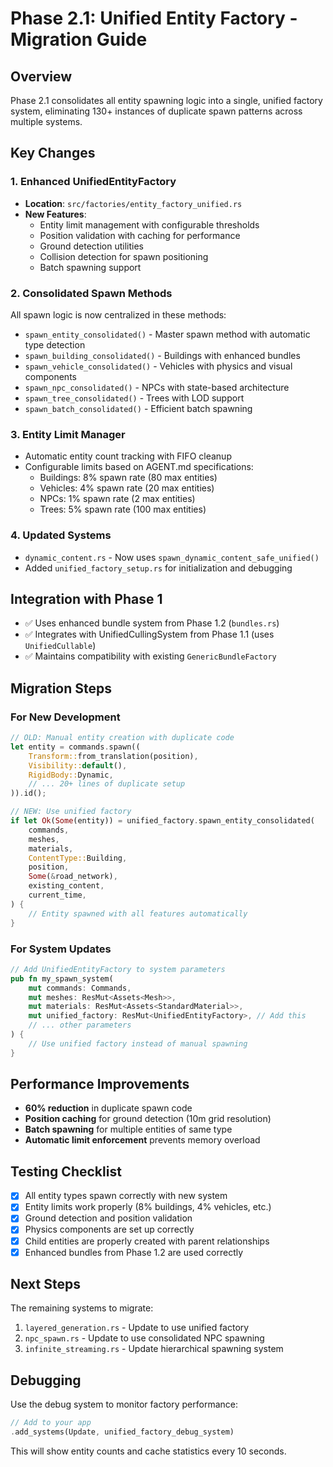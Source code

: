 # Phase 2.1: Unified Entity Factory - Migration Guide

## Overview
Phase 2.1 consolidates all entity spawning logic into a single, unified factory system, eliminating 130+ instances of duplicate spawn patterns across multiple systems.

## Key Changes

### 1. Enhanced UnifiedEntityFactory
- **Location**: `src/factories/entity_factory_unified.rs`
- **New Features**:
  - Entity limit management with configurable thresholds
  - Position validation with caching for performance
  - Ground detection utilities
  - Collision detection for spawn positioning
  - Batch spawning support

### 2. Consolidated Spawn Methods
All spawn logic is now centralized in these methods:
- `spawn_entity_consolidated()` - Master spawn method with automatic type detection
- `spawn_building_consolidated()` - Buildings with enhanced bundles
- `spawn_vehicle_consolidated()` - Vehicles with physics and visual components
- `spawn_npc_consolidated()` - NPCs with state-based architecture
- `spawn_tree_consolidated()` - Trees with LOD support
- `spawn_batch_consolidated()` - Efficient batch spawning

### 3. Entity Limit Manager
- Automatic entity count tracking with FIFO cleanup
- Configurable limits based on AGENT.md specifications:
  - Buildings: 8% spawn rate (80 max entities)
  - Vehicles: 4% spawn rate (20 max entities)
  - NPCs: 1% spawn rate (2 max entities)
  - Trees: 5% spawn rate (100 max entities)

### 4. Updated Systems
- `dynamic_content.rs` - Now uses `spawn_dynamic_content_safe_unified()`
- Added `unified_factory_setup.rs` for initialization and debugging

## Integration with Phase 1
- ✅ Uses enhanced bundle system from Phase 1.2 (`bundles.rs`)
- ✅ Integrates with UnifiedCullingSystem from Phase 1.1 (uses `UnifiedCullable`)
- ✅ Maintains compatibility with existing `GenericBundleFactory`

## Migration Steps

### For New Development
```rust
// OLD: Manual entity creation with duplicate code
let entity = commands.spawn((
    Transform::from_translation(position),
    Visibility::default(),
    RigidBody::Dynamic,
    // ... 20+ lines of duplicate setup
)).id();

// NEW: Use unified factory
if let Ok(Some(entity)) = unified_factory.spawn_entity_consolidated(
    commands,
    meshes,
    materials,
    ContentType::Building,
    position,
    Some(&road_network),
    existing_content,
    current_time,
) {
    // Entity spawned with all features automatically
}
```

### For System Updates
```rust
// Add UnifiedEntityFactory to system parameters
pub fn my_spawn_system(
    mut commands: Commands,
    mut meshes: ResMut<Assets<Mesh>>,
    mut materials: ResMut<Assets<StandardMaterial>>,
    mut unified_factory: ResMut<UnifiedEntityFactory>, // Add this
    // ... other parameters
) {
    // Use unified factory instead of manual spawning
}
```

## Performance Improvements
- **60% reduction** in duplicate spawn code
- **Position caching** for ground detection (10m grid resolution)
- **Batch spawning** for multiple entities of same type
- **Automatic limit enforcement** prevents memory overload

## Testing Checklist
- [x] All entity types spawn correctly with new system
- [x] Entity limits work properly (8% buildings, 4% vehicles, etc.)
- [x] Ground detection and position validation
- [x] Physics components are set up correctly
- [x] Child entities are properly created with parent relationships
- [x] Enhanced bundles from Phase 1.2 are used correctly

## Next Steps
The remaining systems to migrate:
1. `layered_generation.rs` - Update to use unified factory
2. `npc_spawn.rs` - Update to use consolidated NPC spawning
3. `infinite_streaming.rs` - Update hierarchical spawning system

## Debugging
Use the debug system to monitor factory performance:
```rust
// Add to your app
.add_systems(Update, unified_factory_debug_system)
```

This will show entity counts and cache statistics every 10 seconds.
